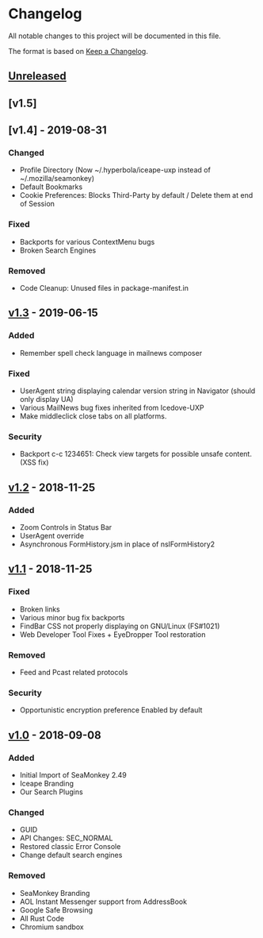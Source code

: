 # Changelog
All notable changes to this project will be documented in this file.

The format is based on [Keep a Changelog](https://keepachangelog.com/en/1.0.0/).

## [Unreleased]
## [v1.5]

## [v1.4] - 2019-08-31
### Changed
- Profile Directory (Now ~/.hyperbola/iceape-uxp instead of ~/.mozilla/seamonkey)
- Default Bookmarks
- Cookie Preferences: Blocks Third-Party by default / Delete them at end of Session

### Fixed
- Backports for various ContextMenu bugs
- Broken Search Engines

### Removed
- Code Cleanup: Unused files in package-manifest.in

## [v1.3] - 2019-06-15
### Added
- Remember spell check language in mailnews composer

### Fixed
- UserAgent string displaying calendar version string in Navigator (should only display UA)
- Various MailNews bug fixes inherited from Icedove-UXP
- Make middleclick close tabs on all platforms.

### Security
- Backport c-c 1234651: Check view targets for possible unsafe content. (XSS fix)

## [v1.2] - 2018-11-25
### Added
- Zoom Controls in Status Bar
- UserAgent override
- Asynchronous FormHistory.jsm in place of nsIFormHistory2

## [v1.1] - 2018-11-25
### Fixed
- Broken links
- Various minor bug fix backports
- FindBar CSS not properly displaying on GNU/Linux (FS#1021)
- Web Developer Tool Fixes + EyeDropper Tool restoration

### Removed
- Feed and Pcast related protocols

### Security
- Opportunistic encryption preference Enabled by default

## [v1.0] - 2018-09-08
### Added
- Initial Import of SeaMonkey 2.49
- Iceape Branding
- Our Search Plugins

### Changed
- GUID
- API Changes: SEC_NORMAL
- Restored classic Error Console
- Change default search engines

### Removed
- SeaMonkey Branding
- AOL Instant Messenger support from AddressBook
- Google Safe Browsing
- All Rust Code
- Chromium sandbox


[Unreleased]: https://git.hyperbola.info:50100/software/iceape-uxp.git/log/
[v1.0]: https://git.hyperbola.info:50100/software/iceape-uxp.git/tag/?h=v1.0
[v1.1]: https://git.hyperbola.info:50100/software/iceape-uxp.git/tag/?h=v1.1
[v1.2]: https://git.hyperbola.info:50100/software/iceape-uxp.git/tag/?h=v1.2
[v1.3]: https://git.hyperbola.info:50100/software/iceape-uxp.git/tag/?h=v1.3
